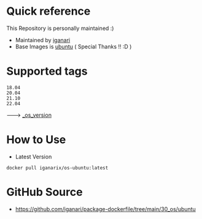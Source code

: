 # Quick reference

This Repository is personally maintained :)

+ Maintained by [iganari](https://github.com/iganari)
+ Base Images is [ubuntu](https://hub.docker.com/_/ubuntu/) ( Special Thanks !! :D )

# Supported tags

```
18.04
20.04
21.10
22.04
```

---> [_os_version](https://github.com/iganari/package-dockerfile/tree/main/30_os/ubuntu/_os_version)

# How to Use

+ Latest Version

```
docker pull iganarix/os-ubuntu:latest
```

# GitHub Source

+ https://github.com/iganari/package-dockerfile/tree/main/30_os/ubuntu

